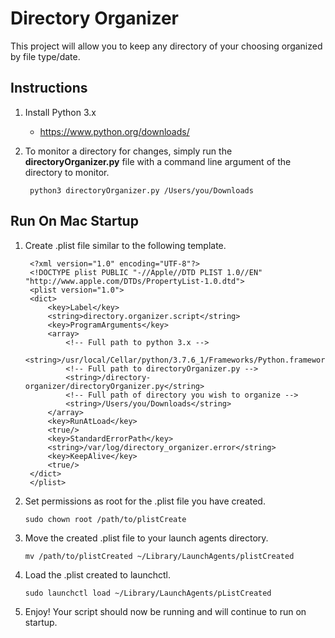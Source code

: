 # Directory Organizer

This project will allow you to keep any directory of your choosing organized by file type/date.

## Instructions

1. Install Python 3.x
    * https://www.python.org/downloads/

2. To monitor a directory for changes, simply run the **directoryOrganizer.py** file with a command line argument of the directory to monitor.

        python3 directoryOrganizer.py /Users/you/Downloads
        
## Run On Mac Startup

1. Create .plist file similar to the following template.

        <?xml version="1.0" encoding="UTF-8"?>
        <!DOCTYPE plist PUBLIC "-//Apple//DTD PLIST 1.0//EN" "http://www.apple.com/DTDs/PropertyList-1.0.dtd">
        <plist version="1.0">
        <dict>
            <key>Label</key>
            <string>directory.organizer.script</string>
            <key>ProgramArguments</key>
            <array>
                <!-- Full path to python 3.x -->
                <string>/usr/local/Cellar/python/3.7.6_1/Frameworks/Python.framework/Versions/3.7/bin/python3.7</string>
                <!-- Full path to directoryOrganizer.py -->
                <string>/directory-organizer/directoryOrganizer.py</string>
                <!-- Full path of directory you wish to organize -->
                <string>/Users/you/Downloads</string>
            </array>
            <key>RunAtLoad</key>
            <true/>
            <key>StandardErrorPath</key>
            <string>/var/log/directory_organizer.error</string>
            <key>KeepAlive</key>
            <true/>
        </dict>
        </plist>
        
2. Set permissions as root for the .plist file you have created.

       sudo chown root /path/to/plistCreate
3. Move the created .plist file to your launch agents directory.

       mv /path/to/plistCreated ~/Library/LaunchAgents/plistCreated
4. Load the .plist created to launchctl.

       sudo launchctl load ~/Library/LaunchAgents/pListCreated
5. Enjoy! Your script should now be running and will continue to run on startup.